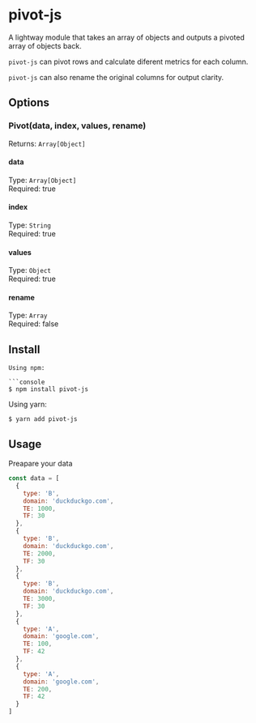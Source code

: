 # pivot-js

A lightway module that takes an array of objects and outputs a pivoted array of objects back.

`pivot-js` can pivot rows and calculate diferent metrics for each column.

`pivot-js` can also rename the original columns for output clarity.

## Options

### Pivot(data, index, values, rename)

Returns: `Array[Object]`

#### data

Type: `Array[Object]`<br />
Required: true

#### index

Type: `String`<br />
Required: true

#### values

Type: `Object`<br />
Required: true

#### rename

Type: `Array`<br />
Required: false
<br />

## Install

````
Using npm:

```console
$ npm install pivot-js
````

Using yarn:

```console
$ yarn add pivot-js
```

## Usage

Preapare your data

```js
const data = [
  {
    type: 'B',
    domain: 'duckduckgo.com',
    TE: 1000,
    TF: 30
  },
  {
    type: 'B',
    domain: 'duckduckgo.com',
    TE: 2000,
    TF: 30
  },
  {
    type: 'B',
    domain: 'duckduckgo.com',
    TE: 3000,
    TF: 30
  },
  {
    type: 'A',
    domain: 'google.com',
    TE: 100,
    TF: 42
  },
  {
    type: 'A',
    domain: 'google.com',
    TE: 200,
    TF: 42
  }
]
```
